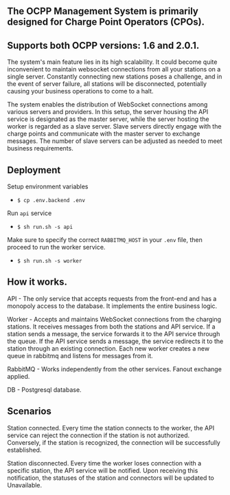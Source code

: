 The OCPP Management System is primarily designed for Charge Point Operators (CPOs).
----------
Supports both OCPP versions: 1.6 and 2.0.1.
----------

The system's main feature lies in its high scalability. It could become quite inconvenient to maintain websocket
connections from all your stations on a single server. Constantly connecting new stations poses a challenge,
and in the event of server failure, all stations will be disconnected,
potentially causing your business operations to come to a halt.

The system enables the distribution of WebSocket connections among various servers and providers. In this setup,
the server housing the API service is designated as the master server, while the server hosting the worker is
regarded as a slave server. Slave servers directly engage with the charge points and communicate with the
master server to exchange messages.
The number of slave servers can be adjusted as needed to meet business requirements.

Deployment
----------

Setup environment variables

- ```$ cp .env.backend .env```

Run `api` service

- ```$ sh run.sh -s api```

Make sure to specify the correct `RABBITMQ_HOST` in your `.env` file, then proceed to run the worker service.

- ```$ sh run.sh -s worker```

How it works.
----------
API - The only service that accepts requests from the front-end and has a monopoly access
to the database. It implements the entire business logic.

Worker - Accepts and maintains WebSocket connections from the charging stations. It receives messages from both
the stations and API service. If a station sends a message, the service forwards it to the API service
through the queue. If the API service sends a message, the service redirects it to the station through an existing
connection. Each new worker creates a new queue in rabbitmq and listens for messages from it.

RabbitMQ - Works independently from the other services. Fanout exchange applied.

DB - Postgresql database.

Scenarios
--------
Station connected.
Every time the station connects to the worker, the API service can reject the connection if the station
is not authorized. Conversely, if the station is recognized, the connection will be successfully established.

Station disconnected.
Every time the worker loses connection with a specific station, the API service will be notified. Upon receiving
this notification, the statuses of the station and connectors will be updated to Unavailable.




